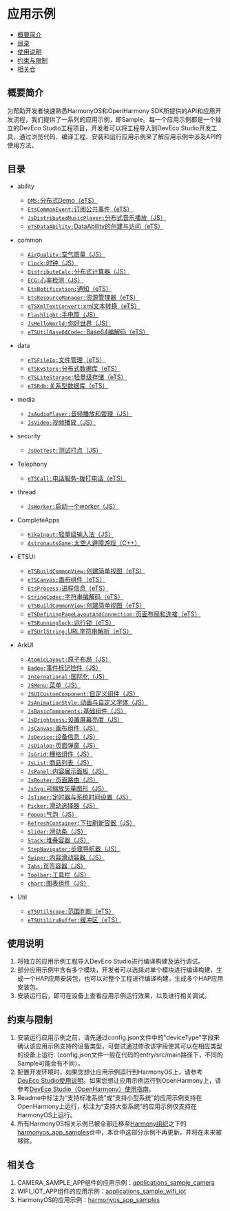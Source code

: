 # 应用示例<a name="ZH-CN_TOPIC_0000001115464207"></a>

-   [概要简介](#section1470103520301)
-   [目录](#sectionMenu)
-   [使用说明](#section17988202503116)
-   [约束与限制](#section18841871178)
-   [相关仓](#section741114082513)

## 概要简介<a name="section1470103520301"></a>

为帮助开发者快速熟悉HarmonyOS和OpenHarmony SDK所提供的API和应用开发流程，我们提供了一系列的应用示例，即Sample。每一个应用示例都是一个独立的DevEco Studio工程项目，开发者可以将工程导入到DevEco Studio开发工具，通过浏览代码、编译工程、安装和运行应用示例来了解应用示例中涉及API的使用方法。

## 目录<a name="sectionMenu"></a>
- ability
  - [`DMS:`分布式Demo（eTS）](https://gitee.com/openharmony/app_samples/tree/master/ability/DMS)
  - [`EtsCommonEvent:`订阅公共事件（eTS）](https://gitee.com/openharmony/app_samples/tree/master/ability/EtsCommonEvent)
  - [`JsDistributedMusicPlayer:`分布式音乐播放（JS）](https://gitee.com/openharmony/app_samples/tree/master/ability/JsDistributedMusicPlayer)
  - [`eTSDataAbility:`DataAbility的创建与访问（eTS）](https://gitee.com/openharmony/app_samples/tree/master/abiltiy/eTSDataAbility)
- common
  - [`AirQuality:`空气质量（JS）](https://gitee.com/openharmony/app_samples/tree/master/common/AirQuality)
  - [`Clock:`时钟（JS）](https://gitee.com/openharmony/app_samples/tree/master/common/Clock)
  - [`DistributeCalc:`分布式计算器（JS）](https://gitee.com/openharmony/app_samples/tree/master/common/DistributeCalc)
  - [`ECG:`心率检测（JS）](https://gitee.com/openharmony/app_samples/tree/master/common/ECG)
  - [`EtsNotification:`通知（eTS）](https://gitee.com/openharmony/app_samples/tree/master/common/EtsNotification)
  - [`EtsResourceManager:`资源管理器（eTS）](https://gitee.com/openharmony/app_samples/tree/master/common/EtsResourceManager)
  - [`eTSXmlTextConvert:`xml文本转换（eTS）](https://gitee.com/openharmony/app_samples/tree/master/common/eTSXmlTextConvert)
  - [`Flashlight:`手电筒（JS）](https://gitee.com/openharmony/app_samples/tree/master/common/Flashlight)
  - [`JsHelloWorld:`你好世界（JS）](https://gitee.com/openharmony/app_samples/tree/master/common/JsHelloWorld)
  - [`eTSUtilBase64Codec:`Base64编解码（eTS）](https://gitee.com/openharmony/app_samples/tree/master/common/eTSUtilBase64Codec)
  
- data
  - [`eTSFileIo:`文件管理（eTS）](https://gitee.com/openharmony/app_samples/tree/master/data/eTSFileIo)
  - [`eTSKvStore:`分布式数据库（eTS）](https://gitee.com/openharmony/app_samples/tree/master/data/eTSKvStore)
  - [`eTSLiteStorage:`轻量级存储（eTS）](https://gitee.com/openharmony/app_samples/tree/master/data/eTSLiteStorage)
  - [`eTSRdb:`关系型数据库（eTS）](https://gitee.com/openharmony/app_samples/tree/master/data/eTSRdb)
- media
  - [`JsAudioPlayer:`音频播放和管理（JS）](https://gitee.com/openharmony/app_samples/tree/master/media/JsAudioPlayer)
  - [`JsVideo:`视频播放（JS）](https://gitee.com/openharmony/app_samples/tree/master/media/JsVideo)
- security
  - [`JsDotTest:`测试打点（JS）](https://gitee.com/openharmony/app_samples/tree/master/security/JsDotTest)
- Telephony
    - [`eTSCall:`电话服务-拨打电话（eTS）](https://gitee.com/openharmony/app_samples/tree/master/Telephony/eTSCall)
- thread
  - [`JsWorker:`启动一个worker（JS）](https://gitee.com/openharmony/app_samples/tree/master/thread/JsWorker)
- CompleteApps
  - [`KikaInput:`轻量级输入法（JS）](https://gitee.com/openharmony/app_samples/tree/master/CompleteApps/KikaInput)
  - [`AstronautsGame:`太空人避障游戏（C++）](https://gitee.com/openharmony/app_samples/tree/master/CompleteApps/AstronautsGame)
- ETSUI
  - [`eTSBuildCommonView:`创建简单视图（eTS）](https://gitee.com/openharmony/app_samples/tree/master/ETSUI/eTSBuildCommonView)
  - [`eTSCanvas:`画布组件（eTS）](https://gitee.com/openharmony/app_samples/tree/master/ETSUI/eTSCanvas)
  - [`EtsProcess:`进程信息（eTS）](https://gitee.com/openharmony/app_samples/tree/master/ETSUI/EtsProcess)
  - [`StringCodec:`字符串编解码（eTS）](https://gitee.com/openharmony/app_samples/tree/master/ETSUI/StringCodec)
  - [`eTSBuildCommonView:`创建简单视图（eTS）](https://gitee.com/openharmony/app_samples/tree/master/ETSUI/eTSBuildCommonView)
  - [`eTSDefiningPageLayoutAndConnection:`页面布局和连接（eTS）](https://gitee.com/openharmony/app_samples/tree/master/ETSUI/eTSDefiningPageLayoutAndConnection)
  - [`eTSRunninglock:`运行锁（eTS）](https://gitee.com/openharmony/app_samples/tree/master/ETSUI/eTSRunninglock)
  - [`eTSUrlString:`URL字符串解析（eTS）](https://gitee.com/openharmony/app_samples/tree/master/ETSUI/eTSUrlString)
- ArkUI
  - [`AtomicLayout:`原子布局（JS）](https://gitee.com/openharmony/app_samples/tree/master/UI/AtomicLayout)
  - [`Badge:`事件标记控件（JS）](https://gitee.com/openharmony/app_samples/tree/master/UI/Badge)
  - [`International:`国际化（JS）](https://gitee.com/openharmony/app_samples/tree/master/UI/International)
  - [`JSMenu:`菜单（JS）](https://gitee.com/openharmony/app_samples/tree/master/UI/JSMenu)
  - [`JSUICustomComponent:`自定义组件（JS）](https://gitee.com/openharmony/app_samples/tree/master/UI/JSUICustomComponent)
  - [`JsAnimationStyle:`动画与自定义字体（JS）](https://gitee.com/openharmony/app_samples/tree/master/UI/JsAnimationStyle)
  - [`JsBasicComponents:`基础组件（JS）](https://gitee.com/openharmony/app_samples/tree/master/UI/JsBasicComponents)
  - [`JsBrightness:`设置屏幕亮度（JS）](https://gitee.com/openharmony/app_samples/tree/master/UI/JsBrightness)
  - [`JsCanvas:`画布组件（JS）](https://gitee.com/openharmony/app_samples/tree/master/UI/JsCanvas)
  - [`JsDevice:`设备信息（JS）](https://gitee.com/openharmony/app_samples/tree/master/UI/JsDevice)
  - [`JsDialog:`页面弹窗（JS）](https://gitee.com/openharmony/app_samples/tree/master/UI/JsDialog)
  - [`JsGrid:`栅格组件（JS）](https://gitee.com/openharmony/app_samples/tree/master/UI/JsGrid)
  - [`JsList:`商品列表（JS）](https://gitee.com/openharmony/app_samples/tree/master/UI/JsList)
  - [`JsPanel:`内容展示面板（JS）](https://gitee.com/openharmony/app_samples/tree/master/UI/JsPanel)
  - [`JsRouter:`页面路由（JS）](https://gitee.com/openharmony/app_samples/tree/master/UI/JsRouter)
  - [`JsSvg:`可缩放矢量图形（JS）](https://gitee.com/openharmony/app_samples/tree/master/UI/JsSvg)
  - [`JsTimer:`定时器与系统时间设置（JS）](https://gitee.com/openharmony/app_samples/tree/master/UI/JsTimer)
  - [`Picker:`滑动选择器（JS）](https://gitee.com/openharmony/app_samples/tree/master/UI/Picker)
  - [`Popup:`气泡（JS）](https://gitee.com/openharmony/app_samples/tree/master/UI/Popup)
  - [`RefreshContainer:`下拉刷新容器（JS）](https://gitee.com/openharmony/app_samples/tree/master/UI/RefreshContainer)
  - [`Slider:`滑动条（JS）](https://gitee.com/openharmony/app_samples/tree/master/UI/Slider)
  - [`Stack:`堆叠容器（JS）](https://gitee.com/openharmony/app_samples/tree/master/UI/Stack)
  - [`StepNavigator:`步骤导航器（JS）](https://gitee.com/openharmony/app_samples/tree/master/UI/StepNavigator)
  - [`Swiper:`内容滑动容器（JS）](https://gitee.com/openharmony/app_samples/tree/master/UI/Swiper)
  - [`Tabs:`页签容器（JS）](https://gitee.com/openharmony/app_samples/tree/master/UI/Tabs)
  - [`Toolbar:`工具栏（JS）](https://gitee.com/openharmony/app_samples/tree/master/UI/Toolbar)
  - [`chart:`图表组件（JS）](https://gitee.com/openharmony/app_samples/tree/master/UI/chart)
- Util
  - [`eTSUtilScope:`范围判断（eTS）](https://gitee.com/openharmony/app_samples/tree/master/Util/eTSUtilScope)
  - [`eTSUtilLruBuffer:`缓冲区（eTS）](https://gitee.com/openharmony/app_samples/tree/master/Util/eTSUtilLruBuffer)

## 使用说明<a name="section17988202503116"></a>

1.  将独立的应用示例工程导入DevEco Studio进行编译构建及运行调试。
2.  部分应用示例中含有多个模块，开发者可以选择对单个模块进行编译构建，生成一个HAP应用安装包，也可以对整个工程进行编译构建，生成多个HAP应用安装包。
3.  安装运行后，即可在设备上查看应用示例运行效果，以及进行相关调试。

## 约束与限制<a name="section18841871178"></a>

1.  安装运行应用示例之前，请先通过config.json文件中的"deviceType"字段来确认该应用示例支持的设备类型，可尝试通过修改该字段使其可以在相应类型的设备上运行（config.json文件一般在代码的entry/src/main路径下，不同的Sample可能会有不同）。
2.  配置开发环境时，如果您想让应用示例运行到HarmonyOS上，请参考[DevEco Studio使用说明](https://developer.harmonyos.com/cn/docs/documentation/doc-guides/tools_overview-0000001053582387)。如果您想让应用示例运行到OpenHarmony上，请参考[DevEco Studio（OpenHarmony）使用指南](https://gitee.com/openharmony/docs/blob/master/zh-cn/application-dev/quick-start/Readme-CN.md)。
3.  Readme中标注为“支持标准系统”或“支持小型系统”的应用示例支持在OpenHarmony上运行，标注为“支持大型系统”的应用示例仅支持在HarmonyOS上运行。
4.  所有HarmonyOS相关示例已被全部迁移至[Harmony组织](https://gitee.com/harmonyos)之下的[harmonyos\_app\_samples](https://gitee.com/harmonyos/harmonyos_app_samples)仓中，本仓中这部分示例不再更新，并将在未来被移除。

## 相关仓<a name="section741114082513"></a>

1.  CAMERA\_SAMPLE\_APP组件的应用示例：[applications\_sample\_camera](https://gitee.com/openharmony/applications_sample_camera/blob/master/README_zh.md)
2.  WIFI\_IOT\_APP组件的应用示例：[applications\_sample\_wifi\_iot](https://gitee.com/openharmony/applications_sample_wifi_iot/blob/master/README_zh.md)
3.  HarmonyOS的应用示例：[harmonyos\_app\_samples](https://gitee.com/harmonyos/harmonyos_app_samples)